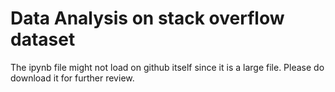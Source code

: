 # Data Analysis on stack overflow dataset 
The ipynb file might not load on github itself since it is a large file. Please do download it for further review.

